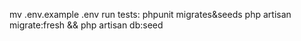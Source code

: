 mv .env.example .env
run tests: phpunit
migrates&seeds php artisan migrate:fresh && php artisan db:seed

